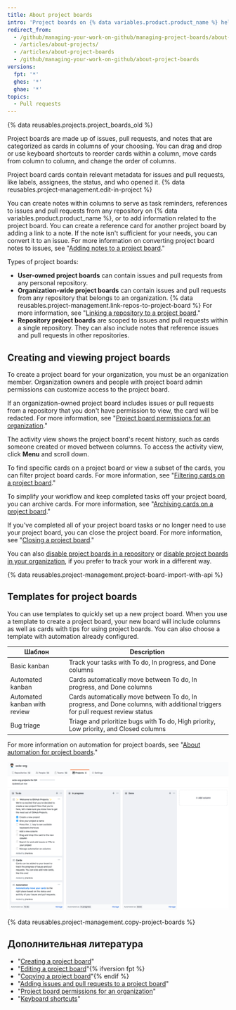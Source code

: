 ```yaml
---
title: About project boards
intro: 'Project boards on {% data variables.product.product_name %} help you organize and prioritize your work. You can create project boards for specific feature work, comprehensive roadmaps, or even release checklists. With project boards, you have the flexibility to create customized workflows that suit your needs.'
redirect_from:
  - /github/managing-your-work-on-github/managing-project-boards/about-project-boards
  - /articles/about-projects/
  - /articles/about-project-boards
  - /github/managing-your-work-on-github/about-project-boards
versions:
  fpt: '*'
  ghes: '*'
  ghae: '*'
topics:
  - Pull requests
---
```


{% data reusables.projects.project_boards_old %}

Project boards are made up of issues, pull requests, and notes that are categorized as cards in columns of your choosing. You can drag and drop or use keyboard shortcuts to reorder cards within a column, move cards from column to column, and change the order of columns.

Project board cards contain relevant metadata for issues and pull requests, like labels, assignees, the status, and who opened it. {% data reusables.project-management.edit-in-project %}

You can create notes within columns to serve as task reminders, references to issues and pull requests from any repository on {% data variables.product.product_name %}, or to add information related to the project board. You can create a reference card for another project board by adding a link to a note. If the note isn't sufficient for your needs, you can convert it to an issue. For more information on converting project board notes to issues, see "[Adding notes to a project board](/articles/adding-notes-to-a-project-board)."

Types of project boards:

- **User-owned project boards** can contain issues and pull requests from any personal repository.
- **Organization-wide project boards** can contain issues and pull requests from any repository that belongs to an organization.  {% data reusables.project-management.link-repos-to-project-board %} For more information, see "[Linking a repository to a project board](/articles/linking-a-repository-to-a-project-board)."
- **Repository project boards** are scoped to issues and pull requests within a single repository. They can also include notes that reference issues and pull requests in other repositories.

## Creating and viewing project boards

To create a project board for your organization, you must be an organization member. Organization owners and people with project board admin permissions can customize access to the project board.

If an organization-owned project board includes issues or pull requests from a repository that you don't have permission to view, the card will be redacted.  For more information, see "[Project board permissions for an organization](/articles/project-board-permissions-for-an-organization)."

The activity view shows the project board's recent history, such as cards someone created or moved between columns. To access the activity view, click **Menu** and scroll down.

To find specific cards on a project board or view a subset of the cards, you can filter project board cards. For more information, see "[Filtering cards on a project board](/articles/filtering-cards-on-a-project-board)."

To simplify your workflow and keep completed tasks off your project board, you can archive cards. For more information, see "[Archiving cards on a project board](/articles/archiving-cards-on-a-project-board)."

If you've completed all of your project board tasks or no longer need to use your project board, you can close the project board. For more information, see "[Closing a project board](/articles/closing-a-project-board)."

You can also [disable project boards in a repository](/articles/disabling-project-boards-in-a-repository) or [disable project boards in your organization](/articles/disabling-project-boards-in-your-organization), if you prefer to track your work in a different way.

{% data reusables.project-management.project-board-import-with-api %}

## Templates for project boards

You can use templates to quickly set up a new project board. When you use a template to create a project board, your new board will include columns as well as cards with tips for using project boards. You can also choose a template with automation already configured.

| Шаблон                       | Description                                                                                                                    |
| ---------------------------- | ------------------------------------------------------------------------------------------------------------------------------ |
| Basic kanban                 | Track your tasks with To do, In progress, and Done columns                                                                     |
| Automated kanban             | Cards automatically move between To do, In progress, and Done columns                                                          |
| Automated kanban with review | Cards automatically move between To do, In progress, and Done columns, with additional triggers for pull request review status |
| Bug triage                   | Triage and prioritize bugs with To do, High priority, Low priority, and Closed columns                                         |

For more information on automation for project boards, see "[About automation for project boards](/articles/about-automation-for-project-boards)."

![Project board with basic kanban template](/assets/images/help/projects/project-board-basic-kanban-template.png)

{% data reusables.project-management.copy-project-boards %}

## Дополнительная литература

- "[Creating a project board](/articles/creating-a-project-board)"
- "[Editing a project board](/articles/editing-a-project-board)"{% ifversion fpt %}
- "[Copying a project board](/articles/copying-a-project-board)"{% endif %}
- "[Adding issues and pull requests to a project board](/articles/adding-issues-and-pull-requests-to-a-project-board)"
- "[Project board permissions for an organization](/articles/project-board-permissions-for-an-organization)"
- "[Keyboard shortcuts](/articles/keyboard-shortcuts/#project-boards)"
